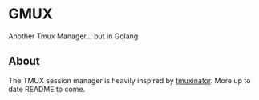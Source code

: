 # GMUX
Another Tmux Manager... but in Golang

## About

The TMUX session manager is heavily inspired by [tmuxinator][tmuxinator]. More up to date README to come.

[tmuxinator]: https://github.com/tmuxinator/tmuxinator
